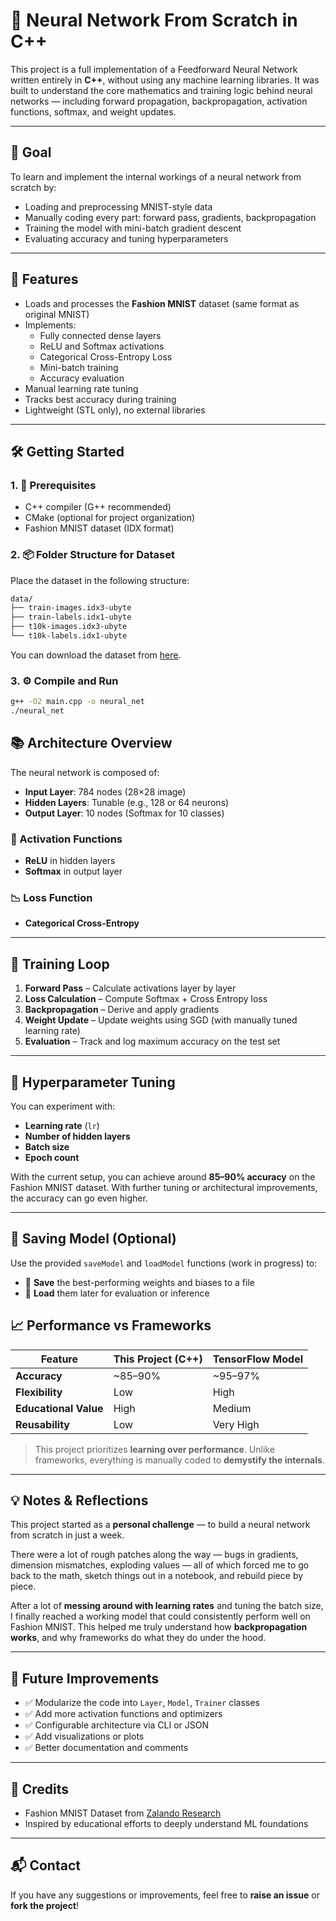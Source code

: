 # 🧠 Neural Network From Scratch in C++

This project is a full implementation of a Feedforward Neural Network written entirely in **C++**, without using any machine learning libraries. It was built to understand the core mathematics and training logic behind neural networks — including forward propagation, backpropagation, activation functions, softmax, and weight updates.

---

## 🎯 Goal

To learn and implement the internal workings of a neural network from scratch by:
- Loading and preprocessing MNIST-style data
- Manually coding every part: forward pass, gradients, backpropagation
- Training the model with mini-batch gradient descent
- Evaluating accuracy and tuning hyperparameters

---

## 🚀 Features

- Loads and processes the **Fashion MNIST** dataset (same format as original MNIST)
- Implements:
  - Fully connected dense layers
  - ReLU and Softmax activations
  - Categorical Cross-Entropy Loss
  - Mini-batch training
  - Accuracy evaluation
- Manual learning rate tuning
- Tracks best accuracy during training
- Lightweight (STL only), no external libraries

---

## 🛠️ Getting Started

### 1. 🧾 Prerequisites

- C++ compiler (G++ recommended)
- CMake (optional for project organization)
- Fashion MNIST dataset (IDX format)

### 2. 📦 Folder Structure for Dataset

Place the dataset in the following structure:

```bash
data/
├── train-images.idx3-ubyte
├── train-labels.idx1-ubyte
├── t10k-images.idx3-ubyte
└── t10k-labels.idx1-ubyte
```

You can download the dataset from [here](https://github.com/zalandoresearch/fashion-mnist/tree/master/data/fashion).

### 3. ⚙️ Compile and Run

```bash
g++ -O2 main.cpp -o neural_net
./neural_net
```
## 📚 Architecture Overview

The neural network is composed of:

- **Input Layer**: 784 nodes (28×28 image)
- **Hidden Layers**: Tunable (e.g., 128 or 64 neurons)
- **Output Layer**: 10 nodes (Softmax for 10 classes)

### 🔧 Activation Functions
- **ReLU** in hidden layers
- **Softmax** in output layer

### 📉 Loss Function
- **Categorical Cross-Entropy**

---

## 🔁 Training Loop

1. **Forward Pass** – Calculate activations layer by layer  
2. **Loss Calculation** – Compute Softmax + Cross Entropy loss  
3. **Backpropagation** – Derive and apply gradients  
4. **Weight Update** – Update weights using SGD (with manually tuned learning rate)  
5. **Evaluation** – Track and log maximum accuracy on the test set

---

## 🧪 Hyperparameter Tuning

You can experiment with:
- **Learning rate** (`lr`)
- **Number of hidden layers**
- **Batch size**
- **Epoch count**

With the current setup, you can achieve around **85–90% accuracy** on the Fashion MNIST dataset. With further tuning or architectural improvements, the accuracy can go even higher.

---

## 🔄 Saving Model (Optional)

Use the provided `saveModel` and `loadModel` functions (work in progress) to:
- 💾 **Save** the best-performing weights and biases to a file
- 📂 **Load** them later for evaluation or inference


## 📈 Performance vs Frameworks

| Feature            | This Project (C++) | TensorFlow Model |
|-------------------|--------------------|------------------|
| **Accuracy**       | ~85–90%            | ~95–97%          |
| **Flexibility**    | Low                | High             |
| **Educational Value** | High           | Medium           |
| **Reusability**    | Low                | Very High        |

> This project prioritizes **learning over performance**. Unlike frameworks, everything is manually coded to **demystify the internals**.

---

## 💡 Notes & Reflections

This project started as a **personal challenge** — to build a neural network from scratch in just a week.

There were a lot of rough patches along the way — bugs in gradients, dimension mismatches, exploding values — all of which forced me to go back to the math, sketch things out in a notebook, and rebuild piece by piece.

After a lot of **messing around with learning rates** and tuning the batch size, I finally reached a working model that could consistently perform well on Fashion MNIST. This helped me truly understand how **backpropagation works**, and why frameworks do what they do under the hood.

---

## 📌 Future Improvements

- ✅ Modularize the code into `Layer`, `Model`, `Trainer` classes  
- ✅ Add more activation functions and optimizers  
- ✅ Configurable architecture via CLI or JSON  
- ✅ Add visualizations or plots  
- ✅ Better documentation and comments  

---

## 🙏 Credits

- Fashion MNIST Dataset from [Zalando Research](https://github.com/zalandoresearch/fashion-mnist)  
- Inspired by educational efforts to deeply understand ML foundations

---

## 📬 Contact

If you have any suggestions or improvements, feel free to **raise an issue** or **fork the project**!
